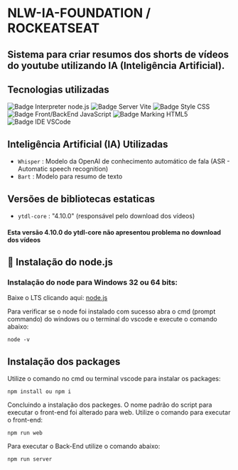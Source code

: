 # NLW-IA-FOUNDATION / ROCKEATSEAT

<h2>Sistema para criar resumos dos shorts de vídeos do youtube utilizando IA (Inteligência Artificial).</h2>

## Tecnologias utilizadas

![Badge Interpreter node.js](https://img.shields.io/badge/Interpreter-NODE.JS-brightgreen)
![Badge Server Vite](https://img.shields.io/badge/Server-Vite-purple)
![Badge Style CSS](https://img.shields.io/badge/Style-CSS-blue)
![Badge Front/BackEnd JavaScript](https://shields.io/badge/Front/BackEnd-JavaScript-yellow)
![Badge Marking HTML5](https://img.shields.io/badge/Marking-HTML5-orange)
![Badge IDE VSCode](https://img.shields.io/badge/IDE-VSCode-blue)

## Inteligência Artificial (IA) Utilizadas

- `Whisper` : Modelo da OpenAI de conhecimento automático de fala (ASR - Automatic speech recognition)
- `Bart` : Modelo para resumo de texto

## Versões de bibliotecas estaticas

- `ytdl-core` : "4.10.0" (responsável pelo download dos vídeos)

<h4>Esta versão 4.10.0 do ytdl-core não apresentou problema no download dos vídeos</h4>

## :hammer: Instalação do node.js

<h3>Instalação do node para Windows 32 ou 64 bits:</h3>

Baixe o LTS clicando aqui: [node.js](https://nodejs.org/pt-br/download)

Para verificar se o node foi instalado com sucesso abra o cmd (prompt commando) do windows ou o terminal do vscode e execute o comando abaixo:

```
node -v
```

## Instalação dos packages

Utilize o comando no cmd ou terminal vscode para instalar os packages:

```
npm install ou npm i
```

Concluindo a instalação dos packeges. O nome padrão do script para executar o front-end foi alterado para web. Utilize o comando para executar o front-end:

```
npm run web
```

Para executar o Back-End utilize o comando abaixo:

```
npm run server
```
